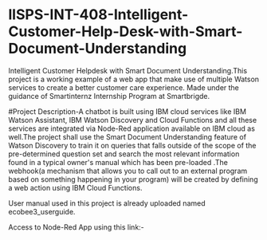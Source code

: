 # llSPS-INT-408-Intelligent-Customer-Help-Desk-with-Smart-Document-Understanding

Intelligent Customer Helpdesk with Smart Document Understanding.This project is a working example of a web app that make use of  multiple Watson services to create a better customer care experience. Made under the guidance of Smartinternz Internship Program at Smartbrigde.

#Project Description-A chatbot is built using IBM cloud services like IBM Watson Assistant, IBM Watson Discovery and Cloud Functions and all these services are integrated via Node-Red
application available on IBM cloud as well.The project shall use the Smart Document Understanding feature of Watson Discovery to train it on queries that falls outside of the scope of the pre-determined question set and search the most relevant information found in a typical owner's manual which has been pre-loaded .The webhook(a mechanism that allows you to call out to an external program based on something happening in your program) will be created by defining a web action using IBM Cloud Functions.

User manual used in this project is already uploaded named ecobee3_userguide.

Access to Node-Red App using this link:-
